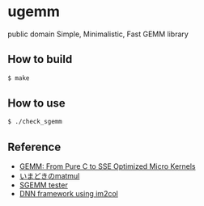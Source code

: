 # ugemm

public domain Simple, Minimalistic, Fast GEMM library

## How to build

```bash
$ make
```

## How to use

```bash
$ ./check_sgemm
```

## Reference

- [GEMM: From Pure C to SSE Optimized Micro Kernels](http://apfel.mathematik.uni-ulm.de/~lehn/sghpc/gemm/)
- [いまどきのmatmul](http://int.main.jp/txt/matmul/)
- [SGEMM tester](https://github.com/gcp/sgemm)
- [DNN framework using im2col](https://github.com/hiroyam/dnn-im2col)
